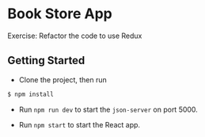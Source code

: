 # Book Store App

Exercise: Refactor the code to use Redux

## Getting Started

-   Clone the project, then run

```bash
$ npm install
```

-   Run `npm run dev` to start the `json-server` on port 5000.

-   Run `npm start` to start the React app.

